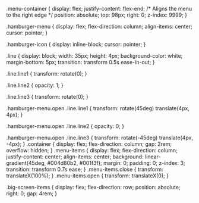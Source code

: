 .menu-container {
  display: flex;
  justify-content: flex-end; /* Aligns the menu to the right edge */
  position: absolute;
  top: 98px;
  right: 0;
  z-index: 9999;
}

.hamburger-menu {
  display: flex;
  flex-direction: column;
  align-items: center;
  cursor: pointer;
}

.hamburger-icon {
  display: inline-block;
  cursor: pointer;
}

.line {
  display: block;
  width: 35px;
  height: 4px;
  background-color: white;
  margin-bottom: 5px;
  transition: transform 0.5s ease-in-out;
}

.line.line1 {
  transform: rotate(0);
}

.line.line2 {
  opacity: 1;
}

.line.line3 {
  transform: rotate(0);
}

.hamburger-menu.open .line.line1 {
  transform: rotate(45deg) translate(4px, 4px);
}

.hamburger-menu.open .line.line2 {
  opacity: 0;
}

.hamburger-menu.open .line.line3 {
  transform: rotate(-45deg) translate(4px, -4px);
}
.container {
  display: flex;
  flex-direction: column;
  gap: 2rem;
  overflow: hidden;
}
.menu-items {
  display: flex;
  flex-direction: column;
  justify-content: center;
  align-items: center;
  background: linear-gradient(45deg, #004d80b2, #001f3f);
  margin: 0;
  padding: 0;
  z-index: 3;
  transition: transform 0.7s ease;
}
.menu-items.close {
  transform: translateX(100%);
}
.menu-items.open {
  transform: translateX(0);
}

.big-screen-items {
  display: flex;
  flex-direction: row;
  position: absolute;
  right: 0;
  gap: 4rem;
}
